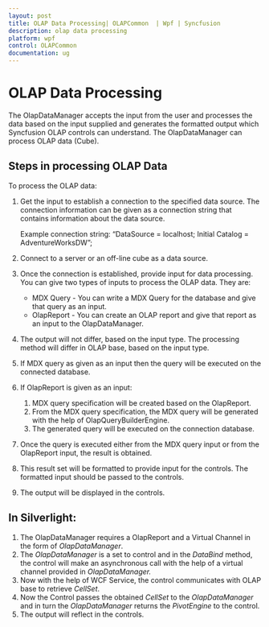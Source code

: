 ```yaml
---
layout: post
title: OLAP Data Processing| OLAPCommon  | Wpf | Syncfusion
description: olap data processing
platform: wpf
control: OLAPCommon 
documentation: ug
---
```


# OLAP Data Processing

The OlapDataManager accepts the input from the user and processes the data based on the input supplied and generates the formatted output which Syncfusion OLAP controls can understand. The OlapDataManager can process OLAP data (Cube).

## Steps in processing OLAP Data

To process the OLAP data:

1. Get the input to establish a connection to the specified data source. The connection information can be given as a connection string that contains information about the data source. 

   Example connection string: “DataSource = localhost; Initial Catalog = AdventureWorksDW”;

2. Connect to a server or an off-line cube as a data source.
3. Once the connection is established, provide input for data processing. You can give two types of inputs to process the OLAP data. They are:
   * MDX Query - You can write a MDX Query for the database and give that query as an input.
   * OlapReport - You can create an OLAP report and give that report as an input to the OlapDataManager.
4. The output will not differ, based on the input type. The processing method will differ in OLAP base, based on the input type.
5. If MDX query as given as an input then the query will be executed on the connected database.
6. If OlapReport is given as an input:
   1. MDX query specification will be created based on the OlapReport.
   2. From the MDX query specification, the MDX query will be generated with the help of OlapQueryBuilderEngine. 
   3. The generated query will be executed on the connection database.
7. Once the query is executed either from the MDX query input or from the OlapReport input, the result is obtained.
8. This result set will be formatted to provide input for the controls. The formatted input should be passed to the controls.
9. The output will be displayed in the controls.



## In Silverlight:

1. The OlapDataManager requires a OlapReport and a Virtual Channel in the form of _OlapDataManager_.
2. The _OlapDataManager_ is a set to control and in the _DataBind_ method, the control will make an asynchronous call with the help of a virtual channel provided in _OlapDataManager._
3. Now with the help of WCF Service, the control communicates with OLAP base to retrieve _CellSet_.
4. Now the Control passes the obtained _CellSet_ to the _OlapDataManager_ and in turn the _OlapDataManager_ returns the _PivotEngine_ to the control.
5. The output will reflect in the controls.



